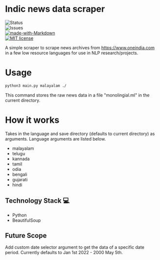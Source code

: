 # Indic news data scraper

![Status](https://img.shields.io/badge/status-completed-yellow)<br>
![Issues](https://img.shields.io/badge/issues-0-blue)<br>
[![made-with-Markdown](https://img.shields.io/badge/Made%20with-Markdown-1f425f.svg)](http://commonmark.org)<br>
[![MIT license](https://img.shields.io/badge/License-MIT-blue.svg)](https://lbesson.mit-license.org/)<br>

A simple scraper to scrape news archives from https://www.oneindia.com in a few low resource languages for use in NLP research/projects.

# Usage

```bash
python3 main.py malayalam ./
```
This command stores the raw news data in a file "monolingial.ml" in the current directory.
# How it works
Takes in the language and save directory (defaults to current directory) as arguments. Language arguments are listed below.
<ul>
  <li>malayalam</li>
  <li>telugu</li>
  <li>kannada</li>
  <li>tamil</li>
  <li>odia</li>
  <li>bengali</li>
  <li>gujarati</li>
  <li>hindi</li>
</ul> 

## Technology Stack 💻
- Python
- BeautifulSoup


## Future Scope

Add custom date selector argument to get the data of a specific date period. Currently defaults to Jan 1st 2022 - 2000 May 5th.